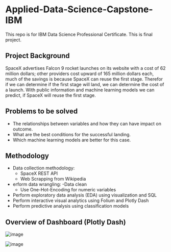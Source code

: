 # Applied-Data-Science-Capstone-IBM

This repo is for IBM Data Science Professional Certificate. This is final project.

## Project Background
SpaceX advertises Falcon 9 rocket launches on its website with a cost of 62 million dollars; other providers cost upward of 165 million dollars each, much of the savings is because SpaceX can reuse the first stage. Therefor if we can determine if the first stage will land, we can determine the cost of a launch. With public information and machine learning models we can predict, if SpaceX will reuse the first stage.

## Problems to be solved
- The relationships between variables and how they can have impact on outcome.
- What are the best conditions for the successful landing.
- Which machine learning models are better for this case.

## Methodology

- Data collection methodology:
  - SpaceX REST API
  - Web Scrapping from Wikipedia
- erform data wrangling:
  -Data clean
  - Use One-Hot-Encoding for numeric variables
- Perform exploratory data analysis (EDA) using visualization and SQL
- Perform interactive visual analytics using Folium and Plotly Dash
- Perform predictive analysis using classification models

## Overview of Dashboard (Plotly Dash)
![image](https://user-images.githubusercontent.com/123400810/218835809-8b0d303d-6dff-4484-ad83-9cdf489ba436.png)

![image](https://user-images.githubusercontent.com/123400810/218835893-7f6bbe17-61c4-41e4-bcaf-3365426cd9f1.png)
